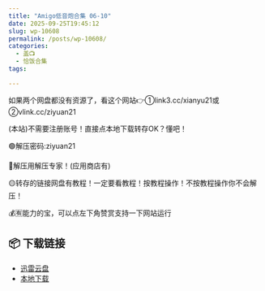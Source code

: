 ```yaml
---
title: "Amigo低音炮合集 06-10"
date: 2025-09-25T19:45:12
slug: wp-10608
permalink: /posts/wp-10608/
categories:
  - 盖📺
  - 恰饭合集
tags:

---
```


如果两个网盘都没有资源了，看这个网站👉①link3.cc/xianyu21或②vlink.cc/ziyuan21

(本站)不需要注册账号！直接点本地下载转存OK？懂吧！

🟢解压密码:ziyuan21

🔵解压用解压专家！(应用商店有)

🟡转存的链接网盘有教程！一定要看教程！按教程操作！不按教程操作你不会解压！

💰🈶能力的宝，可以点左下角赞赏支持一下网站运行

## 📦 下载链接
- [迅雷云盘](https://blziyuan21.com/pay-download/10608?key=9e3938dc4a&down_id=0)
- [本地下载](https://blziyuan21.com/pay-download/10608?key=9e3938dc4a&down_id=1)

